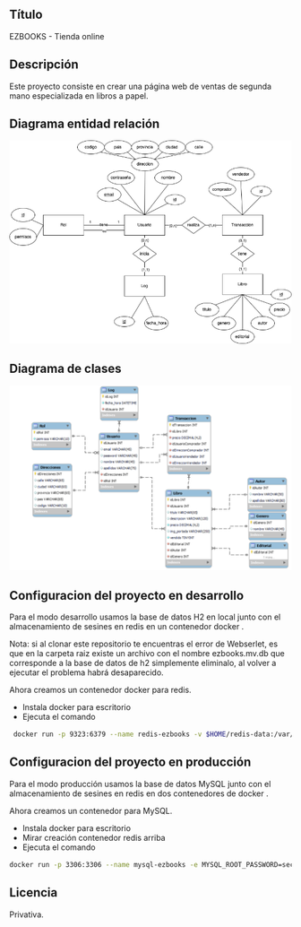 ## Título
EZBOOKS - Tienda online

## Descripción
Este proyecto consiste en crear una página web de ventas de segunda mano especializada en libros a papel.

## Diagrama entidad relación
![entidad_relación](./img/erEzbooks.png "Diagrama entidad relación")

## Diagrama de clases
![diagrama_clases](./img/dcEzbooks.png "Diagrama de clases")

## Configuracion del proyecto en desarrollo
Para el modo desarrollo usamos la base de datos H2 en local junto con el almacenamiento de sesines en redis en un contenedor docker .

Nota: si al clonar este repositorio te encuentras el error de Webserlet, es que en la carpeta raiz existe un archivo con el nombre ezbooks.mv.db que corresponde a la base de datos de h2 simplemente eliminalo, al volver a ejecutar el problema habrá desaparecido.

Ahora creamos un contenedor docker para redis.
- Instala docker para escritorio
- Ejecuta el comando 
```bash
 docker run -p 9323:6379 --name redis-ezbooks -v $HOME/redis-data:/var/lib/redis -d redis:latest
```
## Configuracion del proyecto en producción
Para el modo producción usamos la base de datos MySQL junto con el almacenamiento de sesines en redis en dos contenedores de docker .

Ahora creamos un contenedor para MySQL.
- Instala docker para escritorio
- Mirar creación contenedor redis arriba
- Ejecuta el comando 
```bash
docker run -p 3306:3306 --name mysql-ezbooks -e MYSQL_ROOT_PASSWORD=secure -v $HOME/mysql-data:/var/lib/mysql -d mysql:8.0
```

## Licencia 
Privativa.
